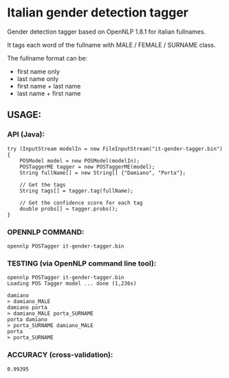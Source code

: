 # Italian gender detection tagger

Gender detection tagger based on OpenNLP 1.8.1 for italian fullnames.

It tags each word of the fullname with MALE / FEMALE / SURNAME class.

The fullname format can be:

- first name only
- last name only
- first name + last name
- last name + first name

## USAGE:

### API (Java):

```
try (InputStream modelIn = new FileInputStream("it-gender-tagger.bin"){
    POSModel model = new POSModel(modelIn);
    POSTaggerME tagger = new POSTaggerME(model);
    String fullName[] = new String[] {"Damiano", "Porta"};
    
    // Get the tags
    String tags[] = tagger.tag(fullName);
        
    // Get the confidence score for each tag
    double probs[] = tagger.probs();
}
```

### OPENNLP COMMAND:

```
opennlp POSTagger it-gender-tagger.bin
```

### TESTING (via OpenNLP command line tool):

```
opennlp POSTagger it-gender-tagger.bin
Loading POS Tagger model ... done (1,236s)

damiano
> damiano_MALE
damiano porta
> damiano_MALE porta_SURNAME
porta damiano
> porta_SURNAME damiano_MALE
porta
> porta_SURNAME
```

### ACCURACY (cross-validation):

```
0.99395
```
